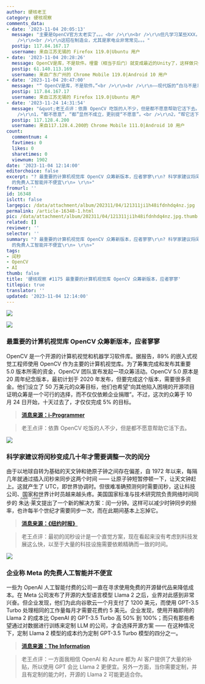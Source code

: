 ```yaml
---
author: 硬核老王
category: 硬核观察
comments_data:
- date: '2023-11-04 20:05:13'
  message: "主要是OpenCV官方太老实了。。。<br />\r\n<br />\r\n但凡学习某些XXX，软件里面埋几个雷，然后提供收费的技术支持服务。。。<br
    />\r\n<br />\r\n这招在制造业，尤其是家电业非常常见。。。"
  postip: 117.84.167.17
  username: 来自江苏无锡的 Firefox 119.0|Ubuntu 用户
- date: '2023-11-04 20:28:26'
  message: OpenCV是库，不是软件。埋雷（相当于后门）就变成最近的Unity了，这样做只会影响开源社区的声誉。
  postip: 61.140.113.169
  username: 来自广东广州的 Chrome Mobile 119.0|Android 10 用户
- date: '2023-11-04 20:47:00'
  message: "“ OpenCV是库，不是软件。”<br />\r\n<br />\r\n——现代版的“白马不是马”"
  postip: 117.84.167.17
  username: 来自江苏无锡的 Firefox 119.0|Ubuntu 用户
- date: '2023-11-24 14:31:54'
  message: "&quot;老王点评：依靠 OpenCV 吃饭的人不少，但是都不愿意帮助它活下去。&quot;<br />\r\n以上这句话至少2个谬误：<br
    />\r\n1，“都不愿意”，“都”显然不成立，更别提“不愿意”。<br />\r\n2，“帮它活下去”，这个“它”显然代指你前面所提的“OpenCV”,但文章没有提及OpenCV自身有活不下去的问题。"
  postip: 117.128.4.200
  username: 来自117.128.4.200的 Chrome Mobile 111.0|Android 10 用户
count:
  commentnum: 4
  favtimes: 0
  likes: 0
  sharetimes: 0
  viewnum: 1902
date: '2023-11-04 12:14:00'
editorchoice: false
excerpt: "? 最重要的计算机视觉库 OpenCV 众筹新版本，应者寥寥\r\n? 科学家建议将闰秒变成几十年才需要调整一次的闰分\r\n? 企业称 Meta
  的免费人工智能并不便宜\r\n» \r\n»"
fromurl: ''
id: 16348
islctt: false
largepic: /data/attachment/album/202311/04/121311ji1h48ifdnhdq4nz.jpg
permalink: /article-16348-1.html
pic: /data/attachment/album/202311/04/121311ji1h48ifdnhdq4nz.jpg.thumb.jpg
related: []
reviewer: ''
selector: ''
summary: "? 最重要的计算机视觉库 OpenCV 众筹新版本，应者寥寥\r\n? 科学家建议将闰秒变成几十年才需要调整一次的闰分\r\n? 企业称 Meta
  的免费人工智能并不便宜\r\n» \r\n»"
tags:
- 闰秒
- OpenCV
- AI
thumb: false
title: '硬核观察 #1175 最重要的计算机视觉库 OpenCV 众筹新版本，应者寥寥'
titlepic: true
translator: ''
updated: '2023-11-04 12:14:00'
---
```


![](/data/attachment/album/202311/04/121311ji1h48ifdnhdq4nz.jpg)


![](/data/attachment/album/202311/04/121319xi7h7v754hztgk7l.jpg)


### 最重要的计算机视觉库 OpenCV 众筹新版本，应者寥寥


OpenCV 是一个开源的计算机视觉和机器学习软件库。据报告，89% 的嵌入式视觉工程师使用 OpenCV 作为主要的计算机视觉库。为了筹集完成和发布其重要 5.0 版本所需的资金，OpenCV 团队宣布发起一项众筹活动。OpenCV 5.0 原本是 20 周年纪念版本，最初计划于 2020 年发布，但要完成这个版本，需要很多资金。他们设立了 50 万美元的众筹目标，他们也希望“向其他陷入困境的开源项目证明众筹是一个可行的选择，而不仅仅依赖企业捐赠”。不过，这次的众筹于 10 月 24 日开始，十天过去了，才仅仅完成 5% 的目标。



> 
> **[消息来源：i-Programmer](https://www.i-programmer.info/news/80-java/16662-opencv-launches-crowdfunding-campaign.html)**
> 
> 
> 



> 
> 老王点评：依靠 OpenCV 吃饭的人不少，但是都不愿意帮助它活下去。
> 
> 
> 


![](/data/attachment/album/202311/04/121337fypjesj9jl93w3k8.jpg)


### 科学家建议将闰秒变成几十年才需要调整一次的闰分


由于以地球自转为基础的天文钟和铯原子钟之间存在偏差，自 1972 年以来，每隔几年就通过插入闰秒来同步这两个时间 —— 让原子钟短暂停顿一下，让天文钟赶上。这就产生了 UTC，即世界协调时。但很难准确预测何时需要闰秒，这让科技公司、国家和世界计时员越来越头疼。美国国家标准与技术研究院负责网络时间同步的 <ruby> 朱达·莱文 <rt>  Judah Levine </rt></ruby> 提出了一个新的解决方案：闰一分钟。这样可以减少时钟同步的频率，也许每半个世纪才需要同步一次，而在此期间基本上忘掉它。



> 
> **[消息来源：《纽约时报》](https://www.nytimes.com/2023/11/03/science/time-leap-second.html)**
> 
> 
> 



> 
> 老王点评：最初的闰秒设计是一个直觉方案，现在看起来没有考虑到科技发展这么快，以至于大量的科技设施需要依赖精确而一致的时间。
> 
> 
> 


![](/data/attachment/album/202311/04/121353rhq4n7onbg9b7nq5.jpg)


### 企业称 Meta 的免费人工智能并不便宜


一些为 OpenAI 人工智能付费的公司一直在寻求使用免费的开源替代品来降低成本。在 Meta 公司发布了开源的大型语言模型 Llama 2 之后，业界对此感到非常兴奋。但企业发现，他们为此向谷歌云一个月支付了 1200 美元，而使用 GPT-3.5 Turbo 处理相同的工作量每月才需要花费约 5 美元。企业发现，使用开箱即用的 Llama 2 的成本比 OpenAI 的 GPT-3.5 Turbo 高 50% 到 100%；而只有那些希望通过对数据进行训练来定制 LLM 的公司，才会选择开源方案 —— 在这种情况下，定制 Llama 2 模型的成本约为定制 GPT-3.5 Turbo 模型的四分之一。



> 
> **[消息来源：The Information](https://www.theinformation.com/articles/metas-free-ai-isnt-cheap-to-use-companies-say)**
> 
> 
> 



> 
> 老王点评：一方面我相信 OpenAI 和 Azure 都为 AI 客户提供了大量的补贴，所以使用 GPT 会比 Llama 2 更便宜。另外一方面，当你需要定制，并且有定制的能力时，开源的 Llama 2 可能更适合你。
> 
> 
>